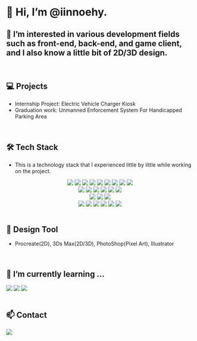 # 👋 Hi, I’m @iinnoehy.

## 👀 I’m interested in various development fields such as front-end, back-end, and game client, and I also know a little bit of 2D/3D design.

<br>

## 💻 Projects

* Internship Project: Electric Vehicle Charger Kiosk
* Graduation work: Unmanned Enforcement System For Handicapped Parking Area
  
<br>

## 🛠️ Tech Stack

* This is a technology stack that I experienced little by little while working on the project.

<div align="center" class="mb4">
  <img src="https://img.shields.io/badge/C-A8B9CC?style=for-the-badge&logo=c&logoColor=white" />
  <img src="https://img.shields.io/badge/c++-00599C?style=for-the-badge&logo=c%2B%2B&logoColor=white">
  <img src="https://img.shields.io/badge/c%23-512BD4?style=for-the-badge&logo=csharp&logoColor=white">
  <img src="https://img.shields.io/badge/python-3776AB?style=for-the-badge&logo=python&logoColor=white" />
  <img src="https://img.shields.io/badge/Java-007396?style=for-the-badge&logo=java&logoColor=white" />
  <img src="https://img.shields.io/badge/HTML5-E34F26?style=for-the-badge&logo=HTML5&logoColor=white" />
  <img src="https://img.shields.io/badge/CSS3-1572B6?style=for-the-badge&logo=CSS3&logoColor=white" />
  <img src="https://img.shields.io/badge/Javascript-F7DF1E?style=for-the-badge&logo=javascript&logoColor=white" />
  <img src="https://img.shields.io/badge/dart-0175C2?style=for-the-badge&logo=dart&logoColor=white" />
</div>
<div align="center">
  <img src="https://img.shields.io/badge/unity-000000?style=for-the-badge&logo=unity&logoColor=white" />
  <img src="https://img.shields.io/badge/react-61DAFB?style=for-the-badge&logo=react&logoColor=white">
  <img src="https://img.shields.io/badge/flutter-02569B?style=for-the-badge&logo=flutter&logoColor=white">  
  <img src="https://img.shields.io/badge/bootstrap-7952B3?style=for-the-badge&logo=bootstrap&logoColor=white">
  <img src="https://img.shields.io/badge/node.js-339933?style=for-the-badge&logo=nodedotjs&logoColor=white">
  <img src="https://img.shields.io/badge/springboot-6DB33F?style=for-the-badge&logo=springboot&logoColor=white">
</div>
<div align="center">
  <img src="https://img.shields.io/badge/mysql-4479A1?style=for-the-badge&logo=mysql&logoColor=white">
  <img src="https://img.shields.io/badge/postgresql-4169E1?style=for-the-badge&logo=postgresql&logoColor=white">
  <img src="https://img.shields.io/badge/h2-1E54B7?style=for-the-badge&logo=&logoColor=white" />
</div>
<div align="center">
  <img src="https://img.shields.io/badge/visual studio-5C2D91?style=for-the-badge&logo=visualstudio&logoColor=white" />
  <img src="https://img.shields.io/badge/visual studio code-007ACC?style=for-the-badge&logo=visualstudiocode&logoColor=white" />
  <img src="https://img.shields.io/badge/android studio-3DDC84?style=for-the-badge&logo=androidstudio&logoColor=white" />
  <img src="https://img.shields.io/badge/intellij-000000?style=for-the-badge&logo=intellijidea&logoColor=white" />
  <img src="https://img.shields.io/badge/eclipse-2C2255?style=for-the-badge&logo=eclipseide&logoColor=white" />
  <img src="https://img.shields.io/badge/git-F05032?style=for-the-badge&logo=git&logoColor=white" />
</div><br>

## 🎨 Design Tool

* Procreate(2D), 3Ds Max(2D/3D), PhotoShop(Pixel Art), Illustrator
<br>

## 🌱 I’m currently learning ...

<div align="start">
  <img src="https://img.shields.io/badge/algorithm-00BCB4?style=for-the-badge&logo=thealgorithms&logoColor=white" />
  <img src="https://img.shields.io/badge/linux-FCC624?style=for-the-badge&logo=linux&logoColor=white">
  <img src="https://img.shields.io/badge/vim-019733?style=for-the-badge&logo=vim&logoColor=white" />
</div><br>

## 📫 Contact
<div align="start">
  <a href="https://velog.io/@iinnoeyh/posts" target='_blank'><img src="https://img.shields.io/badge/velog-20C997?style=for-the-badge&logo=velog&logoColor=white" /></a>
</div>

<!---
iinnoeyh/iinnoeyh is a ✨ special ✨ repository because its `README.md` (this file) appears on your GitHub profile.
You can click the Preview link to take a look at your changes.
--->
